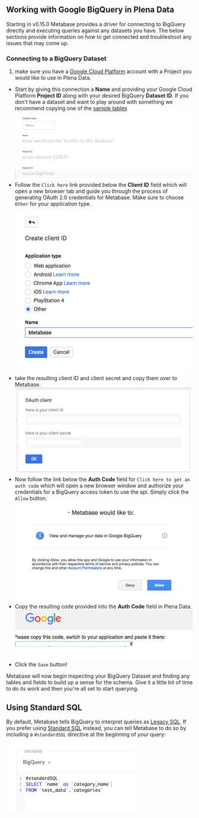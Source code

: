 
## Working with Google BigQuery in Plena Data

Starting in v0.15.0 Metabase provides a driver for connecting to BigQuery directly and executing queries against any datasets you have.  The below sections provide information on how to get connected and troubleshoot any issues that may come up.

### Connecting to a BigQuery Dataset

1. make sure you have a [Google Cloud Platform](https://cloud.google.com/) account with a Project you would like to use in Plena Data.
* Start by giving this connection a __Name__ and providing your Google Cloud Platform __Project ID__ along with your desired BigQuery __Dataset ID__.  If you don't have a dataset and want to play around with something we recommend copying one of the [sample tables](https://cloud.google.com/bigquery/sample-tables)
![Basic Fields](../images/bigquery_basic.png)
* Follow the `Click here` link provided below the __Client ID__ field which will open a new browser tab and guide you through the process of generating OAuth 2.0 credentials for Metabase.  Make sure to choose `Other` for your application type.
![Client ID](../images/bigquery_clientid.png)
* take the resulting client ID and client secret and copy them over to Metabase.
![Client Details](../images/bigquery_clientdetails.png)
* Now follow the link below the __Auth Code__ field for `Click here to get an auth code` which will open a new browser window and authorize your credentials for a BigQuery access token to use the api.  Simply click the `Allow` button.
![Generating an Auth Code](../images/bigquery_authcode.png)
* Copy the resulting code provided into the __Auth Code__ field in Plena Data.
![Copying the Auth Code](../images/bigquery_copycode.png)
* Click the `Save` button!

Metabase will now begin inspecting your BigQuery Dataset and finding any tables and fields to build up a sense for the schema.  Give it a little bit of time to do its work and then you're all set to start querying.


## Using Standard SQL

By default, Metabase tells BigQuery to interpret queries as [Legacy SQL](https://cloud.google.com/bigquery/docs/reference/legacy-sql). If you prefer using
[Standard SQL](https://cloud.google.com/bigquery/docs/reference/standard-sql/) instead, you can tell Metabase to do so by including a `#standardSQL` directive at the beginning of your query:

![Enabling Standard SQL](../images/bigquery_standard_sql.png)

